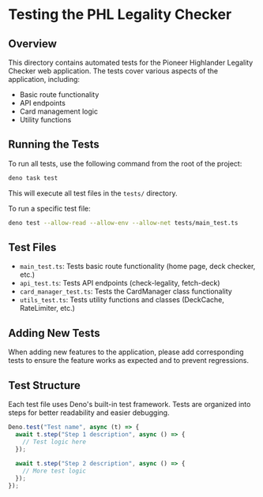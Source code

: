 # Testing the PHL Legality Checker

## Overview

This directory contains automated tests for the Pioneer Highlander Legality Checker web application. The tests cover various aspects of the application, including:

- Basic route functionality
- API endpoints
- Card management logic
- Utility functions

## Running the Tests

To run all tests, use the following command from the root of the project:

```bash
deno task test
```

This will execute all test files in the `tests/` directory.

To run a specific test file:

```bash
deno test --allow-read --allow-env --allow-net tests/main_test.ts
```

## Test Files

- `main_test.ts`: Tests basic route functionality (home page, deck checker, etc.)
- `api_test.ts`: Tests API endpoints (check-legality, fetch-deck)
- `card_manager_test.ts`: Tests the CardManager class functionality
- `utils_test.ts`: Tests utility functions and classes (DeckCache, RateLimiter, etc.)

## Adding New Tests

When adding new features to the application, please add corresponding tests to ensure the feature works as expected and to prevent regressions.

## Test Structure

Each test file uses Deno's built-in test framework. Tests are organized into steps for better readability and easier debugging.

```typescript
Deno.test("Test name", async (t) => {
  await t.step("Step 1 description", async () => {
    // Test logic here
  });
  
  await t.step("Step 2 description", async () => {
    // More test logic
  });
});
```
